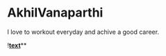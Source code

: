 # AkhilVanaparthi
I love to workout everyday and achive a good career.


!****[text](C:\Users\S545658\Pictures\Screenshots)******





